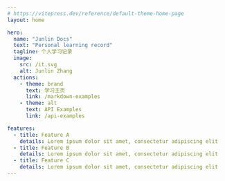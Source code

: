 ```yaml
---
# https://vitepress.dev/reference/default-theme-home-page
layout: home

hero:
  name: "Junlin Docs"
  text: "Personal learning record"
  tagline: 个人学习记录
  image:
    src: /it.svg
    alt: Junlin Zhang
  actions:
    - theme: brand
      text: 学习主页
      link: /markdown-examples
    - theme: alt
      text: API Examples
      link: /api-examples

features:
  - title: Feature A
    details: Lorem ipsum dolor sit amet, consectetur adipiscing elit
  - title: Feature B
    details: Lorem ipsum dolor sit amet, consectetur adipiscing elit
  - title: Feature C
    details: Lorem ipsum dolor sit amet, consectetur adipiscing elit
---
```



